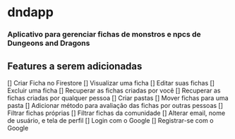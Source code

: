 # dndapp

### Aplicativo para gerenciar fichas de monstros e npcs de Dungeons and Dragons

## Features a serem adicionadas
 [] Criar Ficha no Firestore
 [] Visualizar uma ficha
 [] Editar suas fichas
 [] Excluir uma ficha
 [] Recuperar as fichas criadas por você
 [] Recuperar as fichas criadas por qualquer pessoa
 [] Criar pastas
 [] Mover fichas para uma pasta
 [] Adicionar método para avaliação das fichas por outras pessoas
 [] Filtrar fichas próprias
 [] Filtrar fichas da comunidade
 [] Alterar email, nome de usuário, e tela de perfil
 [] Login com o Google
 [] Registrar-se com o Google